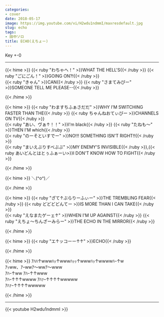```yaml
---
categories:
- cover
date: 2018-05-17
image: https://img.youtube.com/vi/H2wdu1ndmmI/maxresdefault.jpg
slug: echo
tags:
- 田中ソロ
title: ECHO(えちょー)
---
```



Key +-0

---

{{< hime >}}
{{< ruby "わちゃへ！" >}}WHAT THE HELL'S{{< /ruby >}} {{< ruby "ごにごん！" >}}GOING ON?!{{< /ruby >}}  
{{< ruby "きゃん" >}}CAN{{< /ruby >}} {{< ruby "さまてみぴー" >}}SOMEONE TELL ME PLEASE--{{< /ruby >}}  

{{< /hime >}}

{{< hime >}}
{{< ruby "わますちふぁさだだ" >}}WHY I'M SWITCHING FASTER THAN THE{{< /ruby >}} {{< ruby ちゃんねおてぃびー >}}CHANNELS ON TV{{< /ruby >}}  
{{< ruby "あい、ヴぁ↑！！"  >}}I'm black{{< /ruby >}} {{< ruby "たねも〜" >}}THEN I'M which{{< /ruby >}}  
{{< ruby "のーそといすでー" >}}NO!!! SOMETHING ISN'T RIGHT!!{{< /ruby >}}  
{{< ruby "まいえぶりすべぶぶ" >}}MY ENEMY'S INVISIBLE{{< /ruby >}},{{< ruby あいどんとはとぅふぁーい>}}I DON'T KNOW HOW TO FIGHT{{< /ruby >}}  

{{< /hime >}}

{{< hime >}}
＼(^o^)／  

{{< /hime >}}

{{< hime >}}
{{< ruby "ざて↑ぶらりーふぃー" >}}THE TREMBLING FEAR{{< /ruby >}} {{< ruby どどどどんてー >}}IS MORE THAN I CAN TAKE{{< /ruby >}}  
{{< ruby "えなまたゲーェ↑" >}}WHEN I'M UP AGAINST{{< /ruby >}} {{< ruby "えちょ〜ちんざーみらー" >}}THE ECHO IN THE MIRROR{{< /ruby >}}  

{{< /hime >}}

{{< hime >}}
{{< ruby "エ↑ッコーー↑↑" >}}ECHO{{< /ruby >}}  

{{< /hime >}}

{{< hime >}}
ｱﾊﾊ↑wwwﾊｯ↑wwwﾊｯｯ↑wwwﾊｯ↑wwwwﾊｰ↑w  
ｱｯww、ｱｰwwｱ〜wwｱ〜www  
ｱﾊｰ↑ww ｱﾊｰ↑↑www  
ｱﾊｰ↑↑↑wwww ｱﾊｧｰ↑↑↑↑wwwww  
ｱﾊｧｰ↑↑↑↑wwwww  

{{< /hime >}}

---

{{< youtube H2wdu1ndmmI >}}

